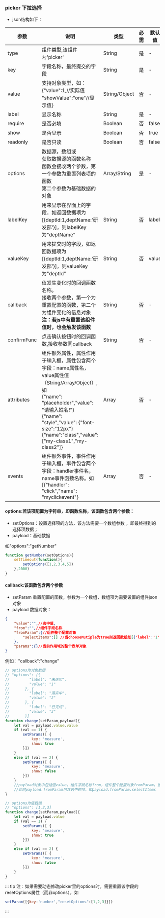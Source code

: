 ### picker 下拉选择
 - json结构如下：

| 参数      | 说明          | 类型      | 必需        | 默认值  |
|---------- |-------------- |---------- |-------------|-------- |
| type      | 组件类型,该组件为'picker' | String  | 是 | - |
| key       | 字段名称，最终提交的字段 | String  | 是 | - |
| value       | 支持对象类型，如：{"value":1,//实际值 "showValue":"one"//显示值} | String/Object  | 否 | - |
| label     | 显示名称 | String  | 是 | - |
| require   | 是否必填 | Boolean  | 否 | false |
| show   | 是否显示 | Boolean  | 否 | true |
| readonly   | 是否只读 | Boolean  | 否 | false |
| options   | 数据源，数组或<br>获取数据源的函数名称<br>函数会接收两个参数，第一个参数为重置列表项的函数<br>第二个参数为基础数据的对象 | Array/String  | 是 | - |
| labelKey   | 用来显示在界面上的字段，如返回数据项为[{deptId:1,deptName:'研发部'}]，则labelKey为"deptName" | String  | 否 | label |
| valueKey   | 用来提交时的字段，如返回数据项为[{deptId:1,deptName:'研发部'}]，则valueKey为"deptId" | String  | 否 | value |
| callback   | 值发生变化时的回调函数名称。<br>接收两个参数，第一个为重置配置的函数，第二个为组件变化的信息对象**注：若js中有重置该组件值时，也会触发该函数** | String  | 否 | - |
| confirmFunc | 点击确认按钮时的回调函数,接收参数同callback | String  | 否 | - |
| attributes  | 组件额外属性，属性作用于输入框，属性包含两个字段：name属性名，value属性值（String/Array/Object）,如<br>{"name": "placeholder","value": "请输入姓名!"}<br>{"name": "style","value": {"font-size":"12px"}<br>{"name":"class","value":["my-class1","my-class2"]} | Array  | 否 | - |
| events     | 组件额外事件，事件作用于输入框，事件包含两个字段：handler事件名，name事件函数名称。如[{"handler": "click","name": "myclickevent"} | Array  | 否 | - |

#### options:若该项配置为字符串，即函数名称，该函数包含两个参数：
- setOptions：设置选择项的方法，该方法需要一个数组参数 ，即最终得到的选择项数据；
- payload：基础数据

如"options":"getNumber"
```js
function getNumber(setOptions){
    setTimeout(function(){
        setOptions([1,2,3,4,5])
    },2000)
}
```

#### callback:该函数包含两个参数
- setParam 重置配置的函数，参数为一个数组，数组项为需要设置的组件json对象
- payload 数据对象：
```json
{
    "value":"",//选中值,
    "from":"",//组件字段名称
    "fromParam":{//组件整个配置对象
        "selectItems":[] //当chooseMutiple为true则返回数组如[{'label':'1','value':'11'}]，否则为单个对象如{'label':'1','value':'11'}，默认为undefined
    },
    "params":{}//当前作用域的整个表单对象
}
```
例如："callback":"change"
``` js {13}
// options为对象数组
// "options": [{
//         "label": "未落实",
//         "value": "1"
//       }, {
//         "label": "落实中",
//         "value": "2"
//       }, {
//         "label": "已完成",
//         "value": "3"
//       }]
function change(setParam,payload){
    let val = payload.value.value
    if (val == 1) {
        setParams([ {
            key: 'measure',
            show: true
        }])
    }
    else if (val == 2) {
        setParams([ {
            key: 'measure',
            show: false
        }])
    }
    //payload对象中包括值value，组件字段名称from，组件整个配置对象fromParam，当前作用域的整个表单对象params
    //此时payload.fromParam包含选中的项，即payload.fromParam.selectItems
}
```
``` js {4}
// options为值数组
// "options": [1,2,3]
function change(setParam,payload){
    let val = payload.value
    if (val == 1) {
        setParams([ {
            key: 'measure',
            show: true
        }])
    }
    else if (val == 2) {
        setParams([ {
            key: 'measure',
            show: false
        }])
    }
}
```

::: tip
注：如果需要动态修改picker里的options时，需要重置该字段的resetOptions属性（而非options），如
```js
setParam([{key:'number',"resetOptions":[1,2,3]}])
```
:::